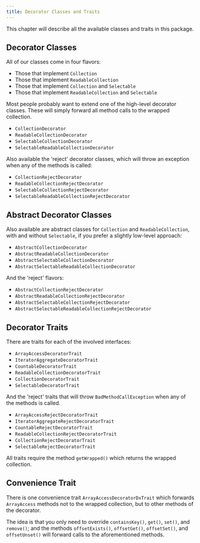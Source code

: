 ```yaml
---
title: Decorator Classes and Traits
---
```


This chapter will describe all the available classes and traits in this package.

## Decorator Classes

All of our classes come in four flavors:

* Those that implement `Collection`
* Those that implement `ReadableCollection`
* Those that implement `Collection` and `Selectable`
* Those that implement `ReadableCollection` and `Selectable`

Most people probably want to extend one of the high-level decorator classes.
These will simply forward all method calls to the wrapped collection.

* `CollectionDecorator`
* `ReadableCollectionDecorator`
* `SelectableCollectionDecorator`
* `SelectableReadableCollectionDecorator`

Also available the 'reject' decorator classes, which will throw an exception
when any of the methods is called:

* `CollectionRejectDecorator`
* `ReadableCollectionRejectDecorator`
* `SelectableCollectionRejectDecorator`
* `SelectableReadableCollectionRejectDecorator`

## Abstract Decorator Classes

Also available are abstract classes for `Collection` and `ReadableCollection`,
with and without `Selectable`, if you prefer a slightly low-level approach:

* `AbstractCollectionDecorator`
* `AbstractReadableCollectionDecorator`
* `AbstractSelectableCollectionDecorator`
* `AbstractSelectableReadableCollectionDecorator`

And the 'reject' flavors:

* `AbstractCollectionRejectDecorator`
* `AbstractReadableCollectionRejectDecorator`
* `AbstractSelectableCollectionRejectDecorator`
* `AbstractSelectableReadableCollectionRejectDecorator`

## Decorator Traits

There are traits for each of the involved interfaces:

* `ArrayAccessDecoratorTrait`
* `IteratorAggregateDecoratorTrait`
* `CountableDecoratorTrait`
* `ReadableCollectionDecoratorTrait`
* `CollectionDecoratorTrait` 
* `SelectableDecoratorTrait`

And the 'reject' traits that will throw `BadMethodCallException` when any of the
methods is called.

* `ArrayAccessRejectDecoratorTrait`
* `IteratorAggregateRejectDecoratorTrait`
* `CountableRejectDecoratorTrait`
* `ReadableCollectionRejectDecoratorTrait`
* `CollectionRejectDecoratorTrait`
* `SelectableRejectDecoratorTrait`

All traits require the method `getWrapped()` which returns the wrapped
collection.

## Convenience Trait

There is one convenience trait `ArrayAccessDecoratorDxTrait` which forwards
`ArrayAccess` methods not to the wrapped collection, but to other methods of the
decorator.

The idea is that you only need to override `containsKey()`, `get()`, `set()`,
and `remove()`; and the methods `offsetExists()`, `offsetGet()`, `offsetSet()`,
and `offsetUnset()` will forward calls to the aforementioned methods.
